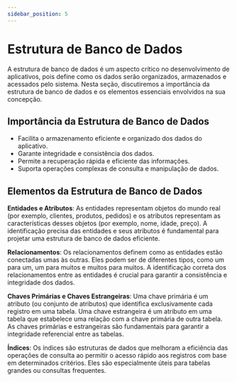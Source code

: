 ```yaml
---
sidebar_position: 5
---
```


# Estrutura de Banco de Dados

A estrutura de banco de dados é um aspecto crítico no desenvolvimento de aplicativos,
pois define como os dados serão organizados, armazenados e acessados pelo
sistema. Nesta seção, discutiremos a importância da estrutura de banco de dados e os
elementos essenciais envolvidos na sua concepção.

## Importância da Estrutura de Banco de Dados

- Facilita o armazenamento eficiente e organizado dos dados do aplicativo.
- Garante integridade e consistência dos dados.
- Permite a recuperação rápida e eficiente das informações.
- Suporta operações complexas de consulta e manipulação de dados.

## Elementos da Estrutura de Banco de Dados

**Entidades e Atributos**: As entidades representam objetos do mundo real (por
exemplo, clientes, produtos, pedidos) e os atributos representam as características
desses objetos (por exemplo, nome, idade, preço). A identificação precisa das
entidades e seus atributos é fundamental para projetar uma estrutura de banco de
dados eficiente.

**Relacionamentos**: Os relacionamentos definem como as entidades estão conectadas
umas às outras. Eles podem ser de diferentes tipos, como um para um, um para
muitos e muitos para muitos. A identificação correta dos relacionamentos entre as
entidades é crucial para garantir a consistência e integridade dos dados.

**Chaves Primárias e Chaves Estrangeiras**: Uma chave primária é um atributo (ou
conjunto de atributos) que identifica exclusivamente cada registro em uma tabela. Uma
chave estrangeira é um atributo em uma tabela que estabelece uma relação com a
chave primária de outra tabela. As chaves primárias e estrangeiras são fundamentais
para garantir a integridade referencial entre as tabelas.

**Índices**: Os índices são estruturas de dados que melhoram a eficiência das operações
de consulta ao permitir o acesso rápido aos registros com base em determinados
critérios. Eles são especialmente úteis para tabelas grandes ou consultas frequentes.

